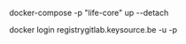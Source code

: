 docker-compose -p "life-core" up --detach

docker login registrygitlab.keysource.be -u <username> -p <token>

